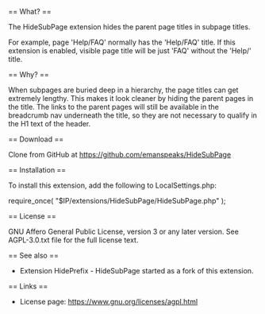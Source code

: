 <!-- README -->

== What? ==

The HideSubPage extension hides the parent page titles in subpage titles.

For example, page 'Help/FAQ' normally has the 'Help/FAQ' title. If this
extension is enabled, visible page title will be just 'FAQ' without the 'Help/' title.

== Why? ==

When subpages are buried deep in a hierarchy, the page titles can get extremely lengthy.  This makes it look cleaner by hiding the parent pages in the title.  The links to the parent pages will still be available in the breadcrumb nav underneath the title, so they are not necessary to qualify in the H1 text of the header.

== Download ==

Clone from GitHub at https://github.com/emanspeaks/HideSubPage

== Installation ==

To install this extension, add the following to LocalSettings.php:

 require_once( "$IP/extensions/HideSubPage/HideSubPage.php" );

== License ==

GNU Affero General Public License, version 3 or any later version. See AGPL-3.0.txt file for the
full license text.

== See also ==

*   Extension HidePrefix - HideSubPage started as a fork of this extension.

== Links ==

* License page:   https://www.gnu.org/licenses/agpl.html

<!-- end of file -->
